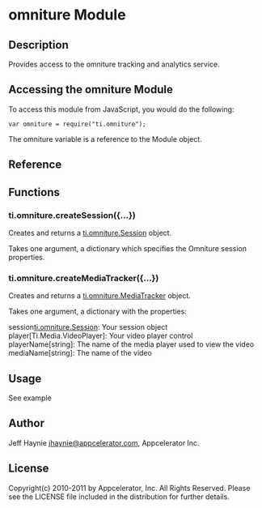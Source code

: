 # omniture Module

## Description

Provides access to the omniture tracking and analytics service.

## Accessing the omniture Module

To access this module from JavaScript, you would do the following:

	var omniture = require("ti.omniture");

The omniture variable is a reference to the Module object.	

## Reference

## Functions

### ti.omniture.createSession({...})

Creates and returns a [ti.omniture.Session][] object.

Takes one argument, a dictionary which specifies the Omniture session properties.

### ti.omniture.createMediaTracker({...})

Creates and returns a [ti.omniture.MediaTracker][] object.

Takes one argument, a dictionary with the properties:

session[ti.omniture.Session]: Your session object  
player[Ti.Media.VideoPlayer]: Your video player control  
playerName[string]: The name of the media player used to view the video  
mediaName[string]: The name of the video

## Usage

See example

## Author

Jeff Haynie <jhaynie@appcelerator.com>, Appcelerator Inc.

## License

Copyright(c) 2010-2011 by Appcelerator, Inc. All Rights Reserved. Please see the LICENSE file included in the distribution for further details.

[ti.omniture.Session]: session.html
[ti.omniture.MediaTracker]: mediaTracker.html
